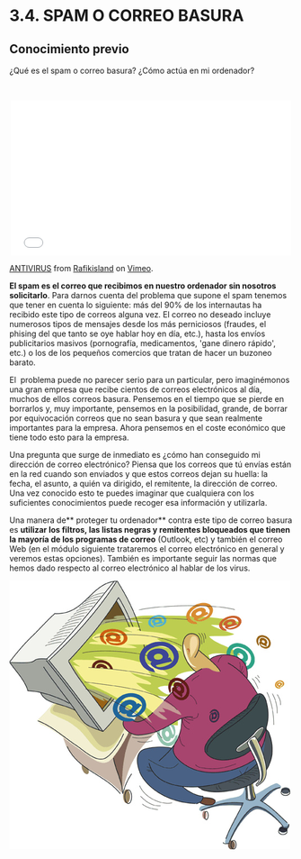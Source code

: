 
# 3.4. SPAM O CORREO BASURA

## Conocimiento previo

¿Qué es el spam o correo basura? ¿Cómo actúa en mi ordenador?

 

<iframe frameborder="0" height="275" src="//player.vimeo.com/video/27326941" style="margin-right: auto; margin-left: auto; display: block;" width="500"></iframe>

[ANTIVIRUS](http://vimeo.com/27326941) from [Rafikisland](http://vimeo.com/rafikisland) on [Vimeo](https://vimeo.com).

**El spam es el correo que recibimos en nuestro ordenador sin nosotros solicitarlo**. Para darnos cuenta del problema que supone el spam tenemos que tener en cuenta lo siguiente: más del 90% de los internautas ha recibido este tipo de correos alguna vez. El correo no deseado incluye numerosos tipos de mensajes desde los más perniciosos (fraudes, el phising del que tanto se oye hablar hoy en día, etc.), hasta los envíos publicitarios masivos (pornografía, medicamentos, 'gane dinero rápido', etc.) o los de los pequeños comercios que tratan de hacer un buzoneo barato.

El  problema puede no parecer serio para un particular, pero imaginémonos una gran empresa que recibe cientos de correos electrónicos al día, muchos de ellos correos basura. Pensemos en el tiempo que se pierde en borrarlos y, muy importante, pensemos en la posibilidad, grande, de borrar por equivocación correos que no sean basura y que sean realmente importantes para la empresa. Ahora pensemos en el coste económico que tiene todo esto para la empresa.

Una pregunta que surge de inmediato es ¿cómo han conseguido mi dirección de correo electrónico? Piensa que los correos que tú envías están en la red cuando son enviados y que estos correos dejan su huella: la fecha, el asunto, a quién va dirigido, el remitente, la dirección de correo. Una vez conocido esto te puedes imaginar que cualquiera con los suficientes conocimientos puede recoger esa información y utilizarla.

Una manera de** proteger tu ordenador** contra este tipo de correo basura es **utilizar los filtros, las listas negras y remitentes bloqueados que tienen la mayoría de los programas de correo** (Outlook, etc) y también el correo Web (en el módulo siguiente trataremos el correo electrónico en general y veremos estas opciones). También es importante seguir las normas que hemos dado respecto al correo electrónico al hablar de los virus.


![1-50- e-mail spam- Autor: Jean Pierre Gallot- Fuente: http://www.flickr.com/photos/jean_pierre_gallot_69009/8456188320/ Licencia Creative Commons](img/8456188320_4655e86076_z.jpg)
